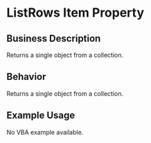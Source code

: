 # ListRows Item Property

## Business Description
Returns a single object from a collection.

## Behavior
Returns a single object from a collection.

## Example Usage
No VBA example available.